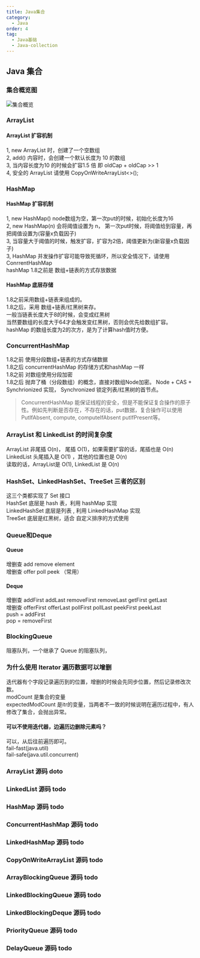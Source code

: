 ```yaml
---
title: Java集合
category:
  - Java
order: 4
tag:
  - Java基础
  - Java-collection
---
```


## Java 集合

### 集合概览图

![集合概览](/assets/blog/image/collection-all.png)

### ArrayList
#### ArrayList 扩容机制 
1, new ArrayList 时，创建了一个空数组  
2, add() 内容时，会创建一个默认长度为 10 的数组   
3, 当内容长度为10 的时候会扩容1.5 倍 即 oldCap + oldCap >> 1   
4, 安全的 ArrayList 请使用 CopyOnWriteArrayList<>();   
### HashMap 
#### HashMap 扩容机制
1, new HashMap() node数组为空，第一次put的时候，初始化长度为16   
2, new HashMap(n) 会将阈值设置为 n， 第一次put时候，将阈值给到容量，再把阈值设置为(容量x负载因子)  
3, 当容量大于阈值的时候，触发扩容，扩容为2倍，阈值更新为(新容量x负载因子)   
3, HashMap 并发操作扩容可能导致死循环，所以安全情况下，请使用 ConrrentHashMap   
hashMap 1.8之前是 数组+链表的方式存放数据 
#### HashMap 底层存储
1.8之前采用数组+链表来组成的。  
1.8之后，采用 数组+链表/红黑树来存。   
一般当链表长度大于8的时候，会变成红黑树   
当然要数组的长度大于64才会触发变红黑树，否则会优先给数组扩容。  
hashMap 的数组长度为2的次方，是为了计算hash值时方便。  

### ConcurrentHashMap 
1.8之前 使用分段数组+链表的方式存储数据   
1.8之后 concurrentHashMap 的存储方式和hashMap 一样   
1.8之前 对数组使用分段加密   
1.8之后 抛弃了桶（分段数组）的概念，直接对数组Node加密。 Node + CAS + Synchrionized 实现， Synchronized 锁定列表/红黑树的首节点。  
> ConcurrentHashMap 能保证线程的安全，但是不能保证复合操作的原子性。例如先判断是否存在，不存在的话，put数据，复合操作可以使用 PutIfAbsent, compute, computeIfAbsent putIfPresent等。

### ArrayList 和 LinkedList 的时间复杂度
ArrayList 非尾插 O(n)， 尾插 O(1)，如果需要扩容的话，尾插也是 O(n)  
LinkedList 头尾插入是 O(1) ，其他的位置也是 O(n)  
读取的话，ArrayList是 O(1), LinkedList 是 O(n)

### HashSet、LinkedHashSet、TreeSet 三者的区别
这三个类都实现了 Set 接口  
HashSet 底层是 hash 表，利用 hashMap 实现  
LinkedHashSet 底层是列表 , 利用 LinkedHashMap 实现  
TreeSet 底层是红黑树，适合 自定义排序的方式使用  

### Queue和Deque
#### Queue
增删查 add remove element  
增删查 offer poll peek （常用）
#### Deque
增删查 addFirst addLast  removeFirst removeLast    getFirst getLast   
增删查 offerFirst offerLast pollFirst pollLast peekFirst peekLast  
push = addFirst  
pop = removeFirst  


### BlockingQueue
阻塞队列，一个继承了 Queue 的阻塞队列，

### 为什么使用 Iterator 遍历数据可以增删
迭代器有个字段记录遍历到的位置，增删的时候会先同步位置，然后记录修改次数。  
modCount 是集合的变量  
expectedModCount 是itr的变量，当两者不一致的时候说明在遍历过程中，有人修改了集合，会抛出异常。  
#### 可以不使用迭代器，边遍历边删除元素吗？
可以，从后往前遍历即可。  
fail-fast(java.util)  
fail-safe(java.util.concurrent)  


### ArrayList 源码 doto
### LinkedList 源码 todo
### HashMap 源码 todo
### ConcurrentHashMap 源码 todo 
### LinkedHashMap 源码 todo
### CopyOnWriteArrayList 源码 todo
### ArrayBlockingQueue 源码 todo 
### LinkedBlockingQueue 源码 todo
### LinkedBlockingDeque 源码 todo
### PriorityQueue 源码 todo
### DelayQueue 源码 todo






